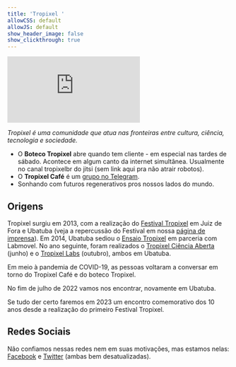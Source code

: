 ```yaml
---
title: 'Tropixel '
allowCSS: default
allowJS: default
show_header_image: false
show_clickthrough: true
---
```


![Tropixel Banner](https://wiki.ubatuba.cc/lib/exe/fetch.php?media=tropixel:banner.jpg)

*Tropixel é uma comunidade que atua nas fronteiras entre cultura, ciência, tecnologia e sociedade.*

- O **Boteco Tropixel** abre quando tem cliente - em especial nas tardes de sábado. Acontece em algum canto da internet simultânea. Usualmente no canal tropixelbr do jitsi (sem link aqui pra não atrair robotos).
- O **Tropixel Café** é um [grupo no Telegram](https://t.me/joinchat/AEzTMlIS-eD3W_fs9Ta65A).
- Sonhando com futuros regenerativos pros nossos lados do mundo.

## Origens

Tropixel surgiu em 2013, com a realização do [Festival Tropixel](../13-festival) em Juiz de Fora e Ubatuba (veja a repercussão do Festival em nossa [página de imprensa](../13-festival/imprensa)). Em 2014, Ubatuba sediou o [Ensaio Tropixel](../14-ensaio) em parceria com Labmovel. No ano seguinte, foram realizados o [Tropixel Ciência Aberta](../15-ciencia-aberta) (junho) e o [Tropixel Labs](../15-labs) (outubro), ambos em Ubatuba.

Em meio à pandemia de COVID-19, as pessoas voltaram a conversar em torno do Tropixel Café e do boteco Tropixel.

No fim de julho de 2022 vamos nos encontrar, novamente em Ubatuba.

Se tudo der certo faremos em 2023 um encontro comemorativo dos 10 anos desde a realização do primeiro Festival Tropixel.

## Redes Sociais

Não confiamos nessas redes nem em suas motivações, mas estamos nelas: [Facebook](https://facebook.com/tropixelorg) e [Twitter](https://twitter.com/tropixel_org) (ambas bem desatualizadas).
